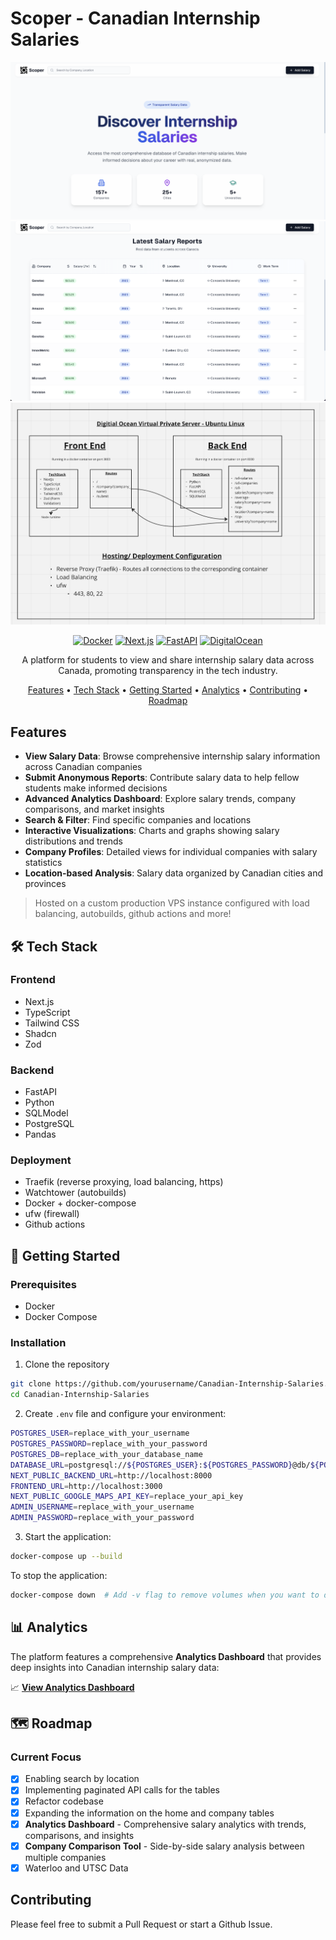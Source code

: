 # Scoper - Canadian Internship Salaries

<div align="center">

![Project Banner](https://github.com/HishamLadha/Canadian-Internship-Salaries/blob/main/assets/Home-Hero.png)
![Home Table](https://github.com/HishamLadha/Canadian-Internship-Salaries/blob/main/assets/Home-Table.png)
![Tech Stack Overview](https://github.com/HishamLadha/Canadian-Internship-Salaries/blob/main/assets/SystemDesign.png)

[![Docker](https://img.shields.io/badge/docker-%230db7ed.svg?style=flat&logo=docker&logoColor=white)](https://www.docker.com/)
[![Next.js](https://img.shields.io/badge/Next.js-black?style=flat&logo=next.js&logoColor=white)](https://nextjs.org/)
[![FastAPI](https://img.shields.io/badge/FastAPI-005571?style=flat&logo=fastapi)](https://fastapi.tiangolo.com/)
[![DigitalOcean](https://img.shields.io/badge/DigitalOcean-0080FF?style=for-the-badge&logo=digitalocean&logoColor=white)](https://digitalocean.com)

A platform for students to view and share internship salary data across Canada, promoting transparency in the tech industry.

[Features](#features) • [Tech Stack](#tech-stack) • [Getting Started](#getting-started) • [Analytics](#analytics) • [Contributing](#contributing) • [Roadmap](#roadmap)

</div>

## Features

- **View Salary Data**: Browse comprehensive internship salary information across Canadian companies
- **Submit Anonymous Reports**: Contribute salary data to help fellow students make informed decisions
- **Advanced Analytics Dashboard**: Explore salary trends, company comparisons, and market insights
- **Search & Filter**: Find specific companies and locations
- **Interactive Visualizations**: Charts and graphs showing salary distributions and trends
- **Company Profiles**: Detailed views for individual companies with salary statistics
- **Location-based Analysis**: Salary data organized by Canadian cities and provinces

> Hosted on a custom production VPS instance configured with load balancing, autobuilds, github actions and more!

## 🛠️ Tech Stack

### Frontend

- Next.js
- TypeScript
- Tailwind CSS
- Shadcn
- Zod

### Backend

- FastAPI
- Python
- SQLModel
- PostgreSQL
- Pandas

### Deployment

- Traefik (reverse proxying, load balancing, https)
- Watchtower (autobuilds)
- Docker + docker-compose
- ufw (firewall)
- Github actions

## 🚀 Getting Started

### Prerequisites

- Docker
- Docker Compose

### Installation

1. Clone the repository

```bash
git clone https://github.com/yourusername/Canadian-Internship-Salaries.git
cd Canadian-Internship-Salaries
```

2. Create `.env` file and configure your environment:

```bash
POSTGRES_USER=replace_with_your_username
POSTGRES_PASSWORD=replace_with_your_password
POSTGRES_DB=replace_with_your_database_name
DATABASE_URL=postgresql://${POSTGRES_USER}:${POSTGRES_PASSWORD}@db/${POSTGRES_DB}
NEXT_PUBLIC_BACKEND_URL=http://localhost:8000
FRONTEND_URL=http://localhost:3000
NEXT_PUBLIC_GOOGLE_MAPS_API_KEY=replace_your_api_key
ADMIN_USERNAME=replace_with_your_username
ADMIN_PASSWORD=replace_with_your_password
```

3. Start the application:

```bash
docker-compose up --build
```

To stop the application:

```bash
docker-compose down  # Add -v flag to remove volumes when you want to delete your db, for example
```

## 📊 Analytics

The platform features a comprehensive **Analytics Dashboard** that provides deep insights into Canadian internship salary data:

📈 **[View Analytics Dashboard](https://scoper.fyi/analytics)**

## 🗺️ Roadmap

### Current Focus

- [x] Enabling search by location
- [x] Implementing paginated API calls for the tables
- [x] Refactor codebase
- [x] Expanding the information on the home and company tables
- [x] **Analytics Dashboard** - Comprehensive salary analytics with trends, comparisons, and insights
- [x] **Company Comparison Tool** - Side-by-side salary analysis between multiple companies
- [x] Waterloo and UTSC Data

## Contributing

Please feel free to submit a Pull Request or start a Github Issue.
